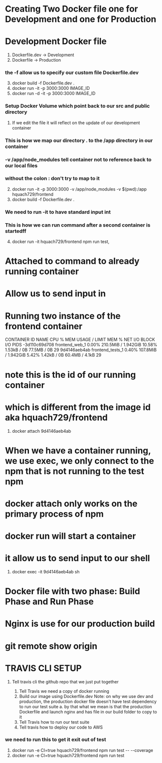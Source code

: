 # Creating Two Docker file one for Development and one for Production

# Development Docker file

1. Dockerfile.dev -> Development
2. Dockerfile -> Production

### the -f allow us to specify our custom file Dockerfile.dev

3. docker build -f Dockerfile.dev .
4. docker run -it -p 3000:3000 IMAGE_ID
5. docker run -d -it -p 3000:3000 IMAGE_ID

### Setup Docker Volume which point back to our src and public directory

1. If we edit the file it will reflect on the update of our development container

### This is how we map our directory . to the /app directory in our container

### -v /app/node_modules tell container not to reference back to our local files

### without the colon : don't try to map to it

2. docker run -it -p 3000:3000 -v /app/node_modules -v $(pwd):/app hquach729/frontend
3. docker build -f Dockerfile.dev .

### We need to run -it to have standard input int

### This is how we can run command after a second container is startedff

4. docker run -it hquach729/frontend npm run test,

# Attached to command to already running container

# Allow us to send input in

# Running two instance of the frontend container

CONTAINER ID NAME CPU % MEM USAGE / LIMIT MEM % NET I/O BLOCK I/O PIDS
-3d110c69d708 frontend_web_1 0.00% 210.5MiB / 1.942GiB 10.58% 1.53kB / 0B 77.5MB / 0B 29
9d4146aeb4ab frontend_tests_1 0.40% 107.8MiB / 1.942GiB 5.42% 1.42kB / 0B 60.4MB / 4.1kB 29

# note this is the id of our running container

# which is different from the image id aka hquach729/frontend

1. docker attach 9d4146aeb4ab

# When we have a container running, we use exec, we only connect to the npm that is not running to the test npm

# docker attach only works on the primary process of npm

# docker run will start a container

# it allow us to send input to our shell

1. docker exec -it 9d4146aeb4ab sh

# Docker file with two phase: Build Phase and Run Phase

# Nginx is use for our production build

# git remote show origin

# TRAVIS CLI SETUP

1. Tell travis cli the github repo that we just put together

   1. Tell Travis we need a copy of docker running
   1. Build our image using Dockerfile.dev Note: on why we use dev and production, the production docker file doesn't have test dependency to run our test suite
      a. by that what we mean is that the production Dockerfile and launch nginx and has file in our build folder to copy to it
   1. Tell Travis how to run our test suite
   1. Tell travis how to deploy our code to AWS

### we need to run this to get it exit out of test

1. docker run -e CI=true hquach729/frontend npm run test -- --coverage
1. docker run -e CI=true hquach729/frontend npm run test
